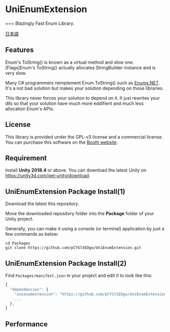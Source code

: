 ﻿# UniEnumExtension
===
Blazingly Fast Enum Library.

[日本語](README-jp.md)

## Features

Enum's ToString() is known as a virtual method and slow one. 
[Flags]Enum's ToString() actually allocates StringBuilder instance and is very slow.

Many C# programmers reimplement Enum.ToString() such as [Enums.NET](https://github.com/TylerBrinkley/Enums.NET). 
It's a not bad solution but makes your solution depending on those libraries.

This library never forces your solution to depend on it.
It just rewrites your dlls so that your solution have much more eddifient and much less allocation Enum's APIs.

## License

This library is provided under the GPL-v3 license and a commercial license.
You can purchase this software on the [Booth website](https://pcysl5edgo.booth.pm/).

## Requirement
Install **Unity 2018.4** or above. You can download the latest Unity on https://unity3d.com/get-unity/download.

## UniEnumExtension Package Install(1)
Download the latest this repository.

Move the downloaded repository folder into the **Package** folder of your Unity project.

Generally, you can make it using a console (or terminal) application by just a few commands as below:

```none
cd Packages
git clone https://github.com/pCYSl5EDgo/UniEnumExtension.git
```

## UniEnumExtension Package Install(2)

Find `Packages/manifest.json` in your project and edit it to look like this:
```js
{
  "dependencies": {
    "unienumextension": "https://github.com/pCYSl5EDgo/UniEnumExtension.git",
    ...
  },
}
```

## Performance